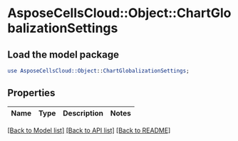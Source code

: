 # AsposeCellsCloud::Object::ChartGlobalizationSettings 

## Load the model package
```perl
use AsposeCellsCloud::Object::ChartGlobalizationSettings;
```

## Properties
Name | Type | Description | Notes
------------ | ------------- | ------------- | -------------
  

[[Back to Model list]](../README.md#documentation-for-models) [[Back to API list]](../README.md#documentation-for-api-endpoints) [[Back to README]](../README.md)


